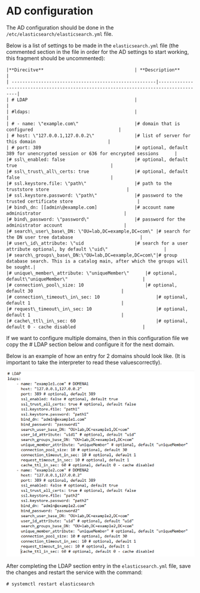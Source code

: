 # AD configuration #

The AD configuration should be done in the `/etc/elasticsearch/elasticsearch.yml` 
file.

Below is a list of settings to be made in the `elasticsearch.yml` file
(the commented section in the file in order for the AD settings to
start working, this fragment should be uncommented):


	|**Direcitve**                          		| **Description**               							|
	| ------------------------------------------------------|---------------------------------------------------------------------------------------|
	| # LDAP                                		|                              								|
	| #ldaps:                               		|                               							|
	| # - name: \"example.com\"             		|# domain that is configured    							|
	| # host: \"127.0.0.1,127.0.0.2\"       		|# list of server for this domain							|
	| # port: 389                           		|# optional, default 389 for unencrypted session or 636 for encrypted sessions		|
	|# ssl\_enabled: false                  		|# optional, default true       							|
	|# ssl\_trust\_all\_certs: true         		|# optional, default false      							|
	|# ssl.keystore.file: \"path\"          		|# path to the truststore store 							|
	|# ssl.keystore.password: \"path\"      		|# password to the trusted certificate store  						|
	|# bind\_dn: [[admin\@example.com]      		|# account name administrator   							|
	|# bind\_password: \"password\"         		|# password for the administrator account 						|
	|# search\_user\_base\_DN: \"OU=lab,DC=example,DC=com\" |# search for the DN user tree database 						|
	|# user\_id\_attribute: \"uid           		|# search for a user attribute optional, by default \"uid\"            			|
	|# search\_groups\_base\_DN:\"OU=lab,DC=example,DC=com\"|# group database search. This is a catalog main, after which the groups will be sought.|
	|# unique\_member\_attribute: \"uniqueMember\" 		|# optional, default\"uniqueMember\"							|
	|# connection\_pool\_size: 10                  		|# optional, default 30									|
	|# connection\_timeout\_in\_sec: 10                  	|# optional, default 1									|
	|# request\_timeout\_in\_sec: 10                     	|# optional, default 1									|
	|# cache\_ttl\_in\_sec: 60                           	|# optional, default 0 - cache disabled							|

If we want to configure multiple domains, then in this configuration
file we copy the \# LDAP section below and configure it for the next
domain. 

Below is an example of how an entry for 2 domains should look
like. (It is important to take the interpreter to read these values
​​correctly).

![](/media/media/image77.png)

After completing the LDAP section entry in the `elasticsearch.yml` file,
save the changes and restart the service with the command:

	# systemctl restart elasticsearch
